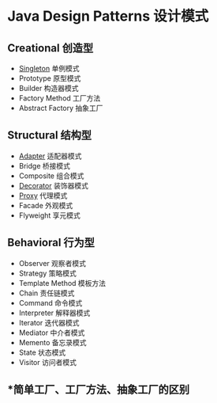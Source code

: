 #  Java Design Patterns 设计模式

## Creational 创造型

- [Singleton](singleton/README.md) 单例模式
- Prototype 原型模式
- Builder 构造器模式
- Factory Method 工厂方法
- Abstract Factory 抽象工厂

## Structural 结构型

- [Adapter](adapter/README.md) 适配器模式
- Bridge 桥接模式
- Composite 组合模式
- [Decorator](decorator/README.md) 装饰器模式
- [Proxy](proxy/README.md) 代理模式
- Facade 外观模式
- Flyweight 享元模式

## Behavioral 行为型

- Observer 观察者模式
- Strategy 策略模式
- Template Method 模板方法
- Chain 责任链模式
- Command 命令模式
- Interpreter 解释器模式
- Iterator 迭代器模式
- Mediator 中介者模式
- Memento 备忘录模式
- State 状态模式
- Visitor 访问者模式

## *简单工厂、工厂方法、抽象工厂的区别